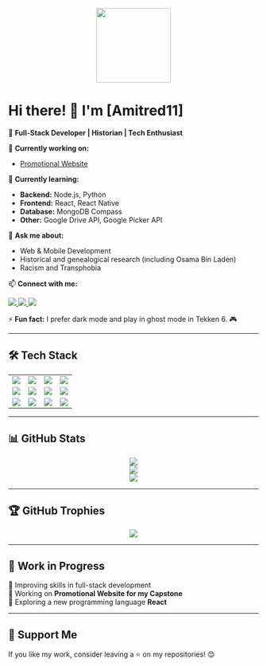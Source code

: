 <p align="center">
  <a href="https://github.com/Amitred11">
    <img src="https://raw.githubusercontent.com/Amitred11/main/profile-pic.png" width="150" height="150" />
  </a>
</p>


# Hi there! 👋 I'm [Amitred11]  

🚀 **Full-Stack Developer | Historian | Tech Enthusiast**  

🔭 **Currently working on:**  
- [Promotional Website](https://github.com/Amitred11/PromotionalWebsite)  

🌱 **Currently learning:**  
- **Backend:** Node.js, Python  
- **Frontend:** React, React Native  
- **Database:** MongoDB Compass  
- **Other:** Google Drive API, Google Picker API  

💬 **Ask me about:**  
- Web & Mobile Development  
- Historical and genealogical research (including Osama Bin Laden)  
- Racism and Transphobia  

📫 **Connect with me:**  
<p align="left">
  <a href="https://www.linkedin.com/in/amadore-iii-leoncio-d-011841328/">
    <img src="https://img.shields.io/badge/LinkedIn-blue?logo=linkedin&style=for-the-badge" />
  </a>
  <a href="https://www.facebook.com/leoncio.amadoreiii/">
    <img src="https://img.shields.io/badge/Facebook-blue?logo=facebook&style=for-the-badge" />
  </a>
  <a href="https://github.com/Amitred11">
    <img src="https://img.shields.io/badge/GitHub-181717?logo=github&style=for-the-badge" />
  </a>
</p>

⚡ **Fun fact:** I prefer dark mode and play in ghost mode in Tekken 6. 🎮  

---

## 🛠 Tech Stack  
<table>
  <tr>
    <td><img src="https://img.shields.io/badge/-HTML5-E34F26?logo=html5&logoColor=white&style=for-the-badge" /></td>
    <td><img src="https://img.shields.io/badge/-CSS3-1572B6?logo=css3&logoColor=white&style=for-the-badge" /></td>
    <td><img src="https://img.shields.io/badge/-JavaScript-F7DF1E?logo=javascript&logoColor=black&style=for-the-badge" /></td>
    <td><img src="https://img.shields.io/badge/-PHP-777BB4?logo=php&logoColor=white&style=for-the-badge" /></td>
  </tr>
  <tr>
    <td><img src="https://img.shields.io/badge/-Node.js-339933?logo=node.js&logoColor=white&style=for-the-badge" /></td>
    <td><img src="https://img.shields.io/badge/-Python-3776AB?logo=python&logoColor=white&style=for-the-badge" /></td>
    <td><img src="https://img.shields.io/badge/-React-61DAFB?logo=react&logoColor=black&style=for-the-badge" /></td>
    <td><img src="https://img.shields.io/badge/-React%20Native-61DAFB?logo=react&logoColor=black&style=for-the-badge" /></td>
  </tr>
  <tr>
    <td><img src="https://img.shields.io/badge/-MongoDB-47A248?logo=mongodb&logoColor=white&style=for-the-badge" /></td>
    <td><img src="https://img.shields.io/badge/-MySQL-4479A1?logo=mysql&logoColor=white&style=for-the-badge" /></td>
    <td><img src="https://img.shields.io/badge/-Git-F05032?logo=git&logoColor=white&style=for-the-badge" /></td>
    <td><img src="https://img.shields.io/badge/-GitHub-181717?logo=github&logoColor=white&style=for-the-badge" /></td>
  </tr>
</table>

---

## 📊 GitHub Stats  
<p align="center">
  <img src="https://github-readme-stats.vercel.app/api?username=Amitred11&show_icons=true&theme=dark&hide_border=true" />
  <br />
  <img src="https://github-readme-stats.vercel.app/api/top-langs/?username=Amitred11&layout=compact&theme=dark&hide_border=true" />
  <br />
  <img src="https://streak-stats.demolab.com?user=Amitred11&theme=dark&hide_border=true&date_format=j%20M%5B%20Y%5D" />
</p>

---

## 🏆 GitHub Trophies  
<p align="center">
  <img src="https://github-profile-trophy.vercel.app/?username=Amitred11&theme=darkhub&column=7" />
</p>

---

## 🚀 Work in Progress  
🔹 Improving skills in full-stack development  
🔹 Working on **Promotional Website for my Capstone**  
🔹 Exploring a new programming language **React**

---

## 🤝 Support Me  
If you like my work, consider leaving a ⭐ on my repositories! 😊  
